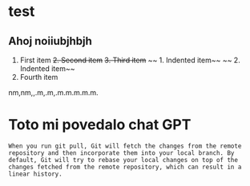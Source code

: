 # test
## Ahoj noiiubjhbjh

1. First item
~~2. Second item~~
~~3. Third item~~
~~    1. Indented item~~
~~    2. Indented item~~
4. Fourth item

nm,nm,,.m,.m,.m.m.m.m.m.  

# Toto mi povedalo chat GPT
```
When you run git pull, Git will fetch the changes from the remote repository and then incorporate them into your local branch. By default, Git will try to rebase your local changes on top of the changes fetched from the remote repository, which can result in a linear history.
```

